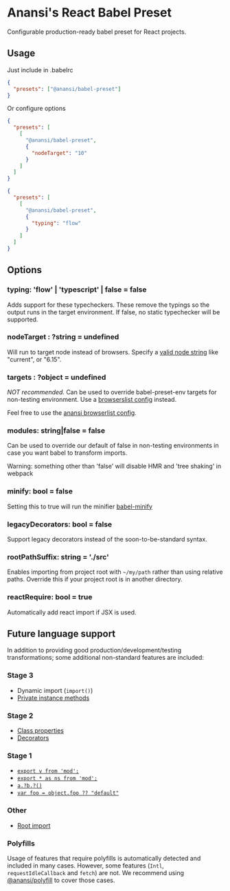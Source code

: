# Anansi's React Babel Preset

Configurable production-ready babel preset for React projects.

## Usage

Just include in .babelrc

```json
{
  "presets": ["@anansi/babel-preset"]
}
```

Or configure options

```json
{
  "presets": [
    [
      "@anansi/babel-preset",
      {
        "nodeTarget": "10"
      }
    ]
  ]
}
```

```json
{
  "presets": [
    [
      "@anansi/babel-preset",
      {
        "typing": "flow"
      }
    ]
  ]
}
```

## Options

### typing: 'flow' | 'typescript' | false = false

Adds support for these typecheckers. These remove the typings so the output runs in the target environment.
If false, no static typechecker will be supported.

### nodeTarget : ?string = undefined

Will run to target node instead of browsers. Specify a [valid node string](https://babeljs.io/docs/en/babel-preset-env#targetsnode) like "current", or "6.15".

### targets : ?object = undefined

*NOT recommended.* Can be used to override babel-preset-env targets for non-testing environment.
Use a [browserslist config](https://github.com/browserslist/browserslist#packagejson) instead.

Feel free to use the [anansi browserlist config](/packages/browserslist-config-anansi).

### modules: string|false = false

Can be used to override our default of false in non-testing environments
in case you want babel to transform imports.

Warning: something other than 'false' will disable HMR and 'tree shaking'
in webpack

### minify: bool = false

Setting this to true will run the minifier [babel-minify](https://github.com/babel/babel-minify)

### legacyDecorators: bool = false

Support legacy decorators instead of the soon-to-be-standard syntax.

### rootPathSuffix: string = './src'

Enables importing from project root with `~/my/path` rather than using relative paths. Override
this if your project root is in another directory.

### reactRequire: bool = true

Automatically add react import if JSX is used.

## Future language support

In addition to providing good production/development/testing transformations; some additional non-standard features
are included:

### Stage 3
* Dynamic import (`import()`)
* [Private instance methods](https://github.com/tc39/proposal-private-methods#private-methods-and-fields)

### Stage 2
* [Class properties](http://babeljs.io/docs/en/next/babel-plugin-proposal-class-properties)
* [Decorators](https://github.com/tc39/proposal-decorators)

### Stage 1
* [`export v from 'mod';`](http://babeljs.io/docs/en/next/babel-plugin-proposal-export-default-from)
* [`export * as ns from 'mod';`](http://babeljs.io/docs/en/next/babel-plugin-proposal-export-namespace-from)
* [`a.?b.?()`](http://babeljs.io/docs/en/next/babel-plugin-proposal-optional-chaining)
* [`var foo = object.foo ?? "default"`](http://babeljs.io/docs/en/next/babel-plugin-proposal-nullish-coalescing-operator)

### Other
* [Root import](https://github.com/entwicklerstube/babel-plugin-root-import#readme)

### Polyfills

Usage of features that require polyfills is automatically detected and included in many cases. However,
some features (`Intl`, `requestIdleCallback` and `fetch`) are not. We recommend using
[@anansi/polyfill](https://www.npmjs.com/package/@anansi/polyfill) to cover those cases.
